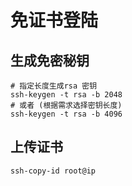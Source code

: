# 免证书登陆

## 生成免密秘钥

```shell
# 指定长度生成rsa 密钥
ssh-keygen -t rsa -b 2048
# 或者 (根据需求选择密钥长度)
ssh-keygen -t rsa -b 4096
```

## 上传证书

```shell
ssh-copy-id root@ip
```



